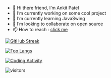 - 👋 Hi there friend, I’m Ankit Patel
- 👀 I’m currently working on some cool project
- 🌱 I’m currently learning JavaSwing
- 💞️ I’m looking to collaborate on open source
- 📫 How to reach : [click me](http://www.linkedin.com/in/itsakpatel)

<!---
ItsAnkitPatel/ItsAnkitPatel is a ✨ special ✨ repository because its `README.md` (this file) appears on your GitHub profile.
You can click the Preview link to take a look at your changes. -->

[![GitHub Streak](http://github-readme-streak-stats.herokuapp.com?user=itsankitpatel&theme=buefy&background=FFFFFF)](https://git.io/streak-stats)
<br>


<!-- [![Ankit's GitHub stats-Dark](https://github-readme-stats.vercel.app/api?username=itsankitpatel&&hi&hide=contribs,issues,stars&count_private=true&show_icons=true&theme=dark#gh-dark-mode-only)](https://github.com/itsankitpatel/github-readme-stats#gh-dark-mode-only)
[![Ankit's GitHub stats-Light](https://github-readme-stats.vercel.app/api?username=itsankitpatel&hi&hide=contribs,issues,stars&count_private=true&show_icons=true&theme=default#gh-light-mode-only)](https://github.com/itsankitpatel/github-readme-stats#gh-light-mode-only)
 -->
 
<!--
[![Ankit's wakatime stats](https://github-readme-stats.vercel.app/api/wakatime?username=itsankitpatel)](https://wakatime.com/@6b7cac37-991e-4ffb-b45b-e24bc4871035) -->
[![Top Langs](https://github-readme-stats.vercel.app/api/top-langs/?username=itsankitpatel)](https://github.com/anuraghazra/github-readme-stats)

[![Coding Activity](https://wakatime.com/badge/user/6b7cac37-991e-4ffb-b45b-e24bc4871035.svg)](https://wakatime.com/@6b7cac37-991e-4ffb-b45b-e24bc4871035)

![visitors](https://visitor-badge.laobi.icu/badge?page_id=itsankitpatel)
